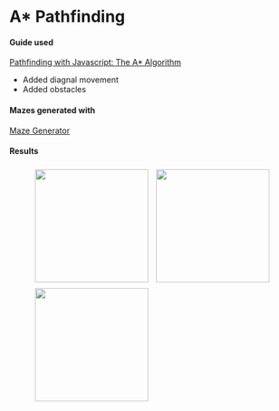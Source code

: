 # A* Pathfinding

#### Guide used
[Pathfinding with Javascript: The A* Algorithm](https://dev.to/codesphere/pathfinding-with-javascript-the-a-algorithm-3jlb)
- Added diagnal movement
- Added obstacles

#### Mazes generated with
[Maze Generator](https://keesiemeijer.github.io/maze-generator/#generate)

#### Results
<figure>
  <div>
    <img src="https://github.com/ajbrickhouse/AStar_JS/assets/106787118/0f66e9bb-ef4c-4087-bb3b-9310fd4e27ab" style="width: 200px; height: 200px; padding: 5px;">
    <img src="https://github.com/ajbrickhouse/AStar_JS/assets/106787118/cdacbc3a-e4d8-4650-9fd7-3d32832498c5" style="width: 200px; height: 200px; padding: 5px;">
    <img src="https://github.com/ajbrickhouse/AStar_JS/assets/106787118/ad8531eb-2147-4c3d-9e8b-01a8c02309b2" style="width: 200px; height: 200px; padding: 5px;">
  </div>
</figure>
